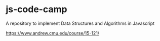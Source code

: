 # js-code-camp
A repository to implement Data Structures and Algorithms in Javascript

https://www.andrew.cmu.edu/course/15-121/

